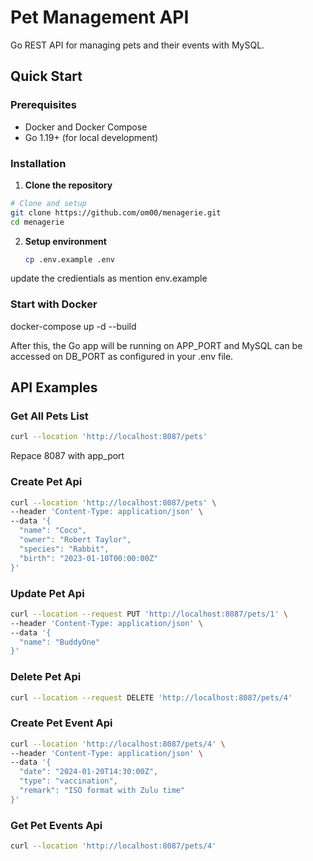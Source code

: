 # Pet Management API

Go REST API for managing pets and their  events with MySQL.

## Quick Start


### Prerequisites
- Docker and Docker Compose
- Go 1.19+ (for local development)

### Installation

1. **Clone the repository**
```bash
# Clone and setup
git clone https://github.com/om00/menagerie.git
cd menagerie
 ```  

2. **Setup environment**  
   ```bash
   cp .env.example .env
   ```
 update the credientials as mention env.example

### Start with Docker
docker-compose up -d --build

After this, the Go app will be running on APP_PORT and MySQL can be accessed on DB_PORT as configured in your .env file.

## API Examples


### Get All Pets List
```bash
curl --location 'http://localhost:8087/pets'
```  
Repace 8087 with app_port

### Create Pet Api
```bash
curl --location 'http://localhost:8087/pets' \
--header 'Content-Type: application/json' \
--data '{
  "name": "Coco",
  "owner": "Robert Taylor",
  "species": "Rabbit",
  "birth": "2023-01-10T00:00:00Z"
}'
```
### Update Pet Api
```bash
curl --location --request PUT 'http://localhost:8087/pets/1' \
--header 'Content-Type: application/json' \
--data '{
  "name": "BuddyOne"
}'
```

### Delete Pet Api
```bash
curl --location --request DELETE 'http://localhost:8087/pets/4'
```

### Create Pet Event Api
```bash
curl --location 'http://localhost:8087/pets/4' \
--header 'Content-Type: application/json' \
--data '{
  "date": "2024-01-20T14:30:00Z",
  "type": "vaccination",
  "remark": "ISO format with Zulu time"
}'
```
### Get Pet Events Api
```bash
curl --location 'http://localhost:8087/pets/4'
```